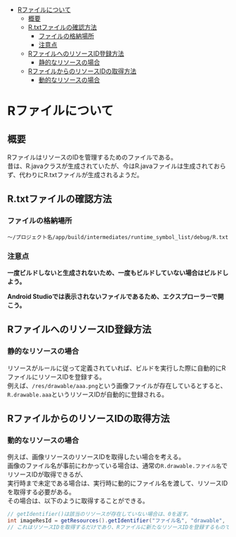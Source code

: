 <!-- TOC depthFrom:1 depthTo:6 withLinks:1 updateOnSave:1 orderedList:0 -->

- [Rファイルについて](#r)
	- [概要](#概要)
	- [R.txtファイルの確認方法](#rtxt確認方法)
		- [ファイルの格納場所](#格納場所)
		- [注意点](#注意点)
	- [RファイルへのリソースID登録方法](#rid登録方法)
		- [静的なリソースの場合](#静的場合)
	- [RファイルからのリソースIDの取得方法](#rid取得方法)
		- [動的なリソースの場合](#動的場合)

<!-- /TOC -->


# Rファイルについて

## 概要

RファイルはリソースのIDを管理するためのファイルである。  
昔は、R.javaクラスが生成されていたが、今はR.javaファイルは生成されておらず、代わりにR.txtファイルが生成されるようだ。  


## R.txtファイルの確認方法

### ファイルの格納場所

`～/プロジェクト名/app/build/intermediates/runtime_symbol_list/debug/R.txt`

### 注意点

**一度ビルドしないと生成されないため、一度もビルドしていない場合はビルドしよう。**

**Android Studioでは表示されないファイルであるため、エクスプローラーで開こう。**


## RファイルへのリソースID登録方法

### 静的なリソースの場合

リソースがルールに従って定義されていれば、ビルドを実行した際に自動的にRファイルにリソースIDを登録する。  
例えば、`/res/drawable/aaa.png`という画像ファイルが存在しているとすると、`R.drawable.aaa`というリソースIDが自動的に登録される。


## RファイルからのリソースIDの取得方法

### 動的なリソースの場合

例えば、画像リソースのリソースIDを取得したい場合を考える。  
画像のファイル名が事前にわかっている場合は、通常の`R.drawable.ファイル名`でリソースIDが取得できるが、  
実行時まで未定である場合は、実行時に動的にファイル名を渡して、リソースIDを取得する必要がある。  
その場合は、以下のように取得することができる。

```java
// getIdentifier()は該当のリソースが存在していない場合は、0を返す。
int imageResId = getResources().getIdentifier("ファイル名", "drawable", getPackageName());
// これはリソースIDを取得するだけであり、Rファイルに新たなリソースIDを登録するものではない。
```
